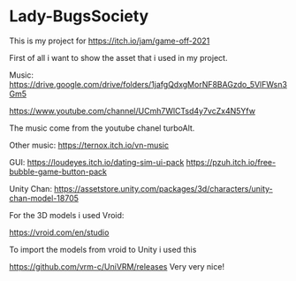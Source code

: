 # Lady-BugsSociety
This is my project for https://itch.io/jam/game-off-2021

First of all i want to show the asset that i used in my project.

Music:
https://drive.google.com/drive/folders/1jafgQdxgMorNF8BAGzdo_5VlFWsn3Gm5

https://www.youtube.com/channel/UCmh7WlCTsd4y7vcZx4N5Yfw

The music come from the youtube chanel turboAlt.

Other music: https://ternox.itch.io/vn-music

GUI: 
https://loudeyes.itch.io/dating-sim-ui-pack
https://pzuh.itch.io/free-bubble-game-button-pack

Unity Chan:
https://assetstore.unity.com/packages/3d/characters/unity-chan-model-18705

For the 3D models i used Vroid:

https://vroid.com/en/studio

To import the models from vroid to Unity i used this

https://github.com/vrm-c/UniVRM/releases
 Very very nice! 



